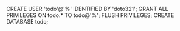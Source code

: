 CREATE USER 'todo'@'%' IDENTIFIED BY 'doto321';
GRANT ALL PRIVILEGES ON todo.* TO todo@'%';
FLUSH PRIVILEGES;
CREATE DATABASE todo;
